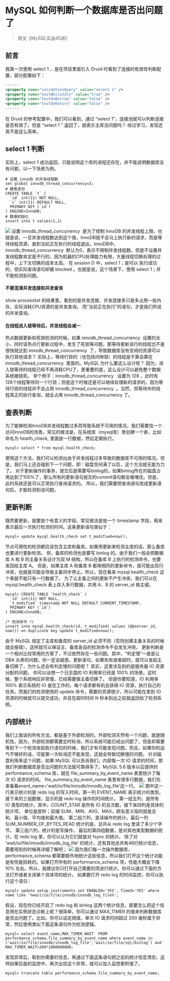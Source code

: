 # MySQL 如何判断一个数据库是否出问题了

> 原文《MySQL实战45讲》

## 前言
我第一次使用 select 1 ，是在项目里面引入 Druid 时看到了连接的有效性判断配置，部分配置如下：
```xml
······
<property name="validationQuery" value="select 1" />
<property name="testWhileIdle" value="true" />
<property name="testOnBorrow" value="false" />
<property name="testOnReturn" value="false" />
······
```
在 Druid 的参考配置中，我们可以看到，通过 “select 1”，连接池就可以判断连接是否有效了。但是 "select 1 " 返回了，就表示主库没问题吗？ 经过学习，发现还真不是这么简单。
## select 1 判断
实际上，select 1 成功返回，只能说明这个库的进程还存在，并不能说明数据库没有问题，以一下场景为例。
```
# 设置 innodb 的并发线程数
set global innodb_thread_concurrency=3;
# 建表语句
CREATE TABLE `t` (
  `id` int(11) NOT NULL,
  `c` int(11) DEFAULT NULL,
  PRIMARY KEY (`id`)
) ENGINE=InnoDB;
# 数据初始化
insert into t values(1,1)
```
![](https://eden-notes-pic-hosting.oss-cn-shenzhen.aliyuncs.com/notes/images/20240303125405.png#id=IZDn3&originHeight=290&originWidth=932&originalType=binary&ratio=1&rotation=0&showTitle=false&status=done&style=none&title=)
设置 innodb_thread_concurrency  是为了控制 InnoDB 的并发线程上限。也就是说，一旦并发线程数达到这个值，InnoDB就不会马上执行新的请求，而是等待线程资源，直到当前正在执行的线程退出。InnoDB中，innodb_thread_concurrency  默认为0，表示不限制并发线程数。但是不设置并发线程数肯定是不行的，因为机器的CPU处理能力有限，大量线程切换处理的过程中，上下文切换的成本太高。
在 session D 中，select 1；是可以 执行成功的，但实际查询语句却被 blocked 。也就是说，这个场景下，使用 select 1；并不能检测到问题。
#### 不要混淆并发连接和并发查询
show processlist 的结果里，看到的是并发连接，并发连接多只是多占用一些内存，实际消耗CPU资源的是并发查询。
而“当前正在执行”的语句，才是我们所说的并发查询。
#### 在线程进入锁等待后，并发线程会减一
热点数据更新和死锁检测的时候，如果 innodb_thread_concurrency  设置的太小，同时该热点行更新过程中，发生了死锁等问题，那等待更新该行的线程岂不是很快就达到 innodb_thread_concurrency  了，导致数据库没有空闲的资源可以执行其他请求？
实际上，等待行锁的（也包括间隙锁）的线程是不算会算在 innodb_thread_concurrency  里面的。MySQL 为什么要这么设计呢？ 因为，进入锁等待的线程已经不再消耗CPU了，更重要的是，这么设计可以避免整个数据系统被锁死。
举个例子：innodb_thread_concurrency   设置为 128 ，此时有128个线程等待同一个行锁；但是这个时候还是可以继续处理新的请求的，因为等待行锁的线程并不会占用 innodb_thread_concurrency  。当然，但等待中的线程真正的执行查询，就会占用 innodb_thread_concurrency 了。
## 查表判断
为了能够检测InnoDB并发线程数过多而导致系统不可用的情况，我们需要找一个访问InnoDB的场景。常见的做法是，在系统库（mysql库）里创建一个表，比如命名为 health_check, 里面放一行数据，然后定期执行。
```
mysql> select * from mysql.health_check;
```
使用这个方法，我们可以检测出由于并发线程过多导致的数据库不可用的情况。但是，我们马上还会碰到下一个问题，即：磁盘空间满了以后，这个方法就无能为力了。
对于更新操作的事务，提交后是需要写binlog的，如果binlog所在的磁盘占用达到了100%了，那么所有的更新语句提交的commit语句都会被堵住。但是，此时系统还是可以正常执行查询请求的。
所以，我们需要把查询语句改成更新语句后，才能检测到该问题。
## 更新判断
既然要更新，就要放个有意义的字段，常见做法是放一个 timestamp 字段，用来表示最后一次执行检测的时间。这条更新语句类似于：
```
mysql> update mysql.health_check set t_modified=now();
```
节点可用性的检测都应该包含主库和备库。如果用更新来检测主库的话，那么备库也要进行更新检测。
但，备库的检测也是要写 binlog 的。由于我们一般会把数据库 A 和 B 的主备关系设计为双 M 结构，所以在备库 B 上执行的检测命令，也要发回给主库 A。
但是，如果主库 A 和备库 B 都用相同的更新命令，就可能出现行冲突，也就是可能会导致主备同步停止。所以，现在看来 mysql.health_check 这个表就不能只有一行数据了。
为了让主备之间的更新不产生冲突，我们可以在 mysql.health_check 表上存入多行数据，并用 A、B 的 server_id 做主键。
```
mysql> CREATE TABLE `health_check` (
  `id` int(11) NOT NULL,
  `t_modified` timestamp NOT NULL DEFAULT CURRENT_TIMESTAMP,
  PRIMARY KEY (`id`)
) ENGINE=InnoDB;

/* 检测命令 */
insert into mysql.health_check(id, t_modified) values (@@server_id, now()) on duplicate key update t_modified=now();
```
由于 MySQL 规定了主库和备库的 server_id 必须不同（否则创建主备关系的时候就会报错），这样就可以保证主、备库各自的检测命令不会发生冲突。
更新判断是一个相对比较常用的方案了，不过依然存在一些问题。其中，“判定慢”一直是让 DBA 头疼的问题。你一定会疑惑，更新语句，如果失败或者超时，就可以发起主备切换了，为什么还会有判定慢的问题呢？
其实，这里涉及到的是服务器 IO 资源分配的问题。
你可以设想一个日志盘的 IO 利用率已经是 100% 的场景。这时候，整个系统响应非常慢，已经需要做主备切换了。
但是你要知道，IO 利用率 100% 表示系统的 IO 是在工作的，每个请求都有机会获得 IO 资源，执行自己的任务。而我们的检测使用的 update 命令，需要的资源很少，所以可能在拿到 IO 资源的时候就可以提交成功，并且在超时时间 N 秒未到达之前就返回给了检测系统。
## 内部统计
我们上面说的所有方法，都是基于外部检测的。外部检测天然有一个问题，就是随机性。因为，外部检测都需要定时轮询，所以系统可能已经出问题了，但是却需要等到下一个检测发起执行语句的时候，我们才有可能发现问题。而且，如果你的运气不够好的话，可能第一次轮询还不能发现，这就会导致切换慢的问题。
针对磁盘利用率这个问题，如果 MySQL 可以告诉我们，内部每一次 IO 请求的时间，那我们判断数据库是否出问题的方法就可靠得多了。MySQL 5.6 版本以后提供的 performance_schema 库，就在 file_summary_by_event_name 表里统计了每次 IO 请求的时间。
file_summary_by_event_name 表里有很多行数据，我们先来看看event_name='wait/io/file/innodb/innodb_log_file’这一行。
![](https://eden-notes-pic-hosting.oss-cn-shenzhen.aliyuncs.com/notes/images/20240303125505.png#id=bAuAC&originHeight=518&originWidth=1240&originalType=binary&ratio=1&rotation=0&showTitle=false&status=done&style=none&title=)
图中这一行表示统计的是 redo log 的写入时间，第一列 EVENT_NAME 表示统计的类型。
接下来的三组数据，显示的是 redo log 操作的时间统计。
第一组五列，是所有 IO 类型的统计。其中，COUNT_STAR 是所有 IO 的总次数，接下来四列是具体的统计项， 单位是皮秒；前缀 SUM、MIN、AVG、MAX，顾名思义指的就是总和、最小值、平均值和最大值。
第二组六列，是读操作的统计。最后一列 SUM_NUMBER_OF_BYTES_READ 统计的是，总共从 redo log 里读了多少个字节。
第三组六列，统计的是写操作。
最后的第四组数据，是对其他类型数据的统计。在 redo log 里，你可以认为它们就是对 fsync 的统计。
除了对 'wait/io/file/innodb/innodb_log_file’ 的统计，还有其他总共有46行统计信息，需要用到的时候再详细了解吧；
![](https://eden-notes-pic-hosting.oss-cn-shenzhen.aliyuncs.com/notes/images/20240303125529.png#id=OYNYJ&originHeight=304&originWidth=583&originalType=binary&ratio=1&rotation=0&showTitle=false&status=done&style=none&title=)
因为我们每一次操作数据库，performance_schema 都需要额外地统计这些信息，所以我们打开这个统计功能是有性能损耗的。如果打开所有的 performance_schema 项，性能大概会下降 10% 左右。所以，我建议你只打开自己需要的项进行统计。你可以通过下面的方法打开或者关闭某个具体项的统计。
如果要打开 redo log 的时间监控，你可以执行这个语句：
```
mysql> update setup_instruments set ENABLED='YES', Timed='YES' where name like '%wait/io/file/innodb/innodb_log_file%';
```
假设，现在你已经开启了 redo log 和 binlog 这两个统计信息，那要怎么把这个信息用在实例状态诊断上呢？很简单，你可以通过 MAX_TIMER 的值来判断数据库是否出问题了。比如，你可以设定阈值，单次 IO 请求时间超过 200 毫秒属于异常，然后使用类似下面这条语句作为检测逻辑。
```
mysql> select event_name,MAX_TIMER_WAIT  FROM performance_schema.file_summary_by_event_name where event_name in ('wait/io/file/innodb/innodb_log_file','wait/io/file/sql/binlog') and MAX_TIMER_WAIT>200*1000000000;
```
发现异常后，取到你需要的信息，再通过下面这条语句把之前的统计信息清空。这样如果后面的监控中，再次出现这个异常，就可以加入监控累积值了。
```
mysql> truncate table performance_schema.file_summary_by_event_name;
```
